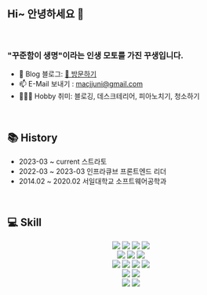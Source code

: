 ## Hi~ 안녕하세요 👋
<br>
<h3>"꾸준함이 생명"이라는 인생 모토를 가진 꾸생입니다.</h3>

- 🌲 Blog 블로그: [🔗 방문하기](https://kku.dev/)
- 📫 E-Mail 보내기 : macjjuni@gmail.com
- 🤾🏻‍♂️ Hobby 취미: 블로깅, 데스크테리어, 피아노치기, 청소하기

<br>

## 📚 History

- 2023-03 ~ current 스트라토
- 2022-03 ~ 2023-03 인프라큐브 프론트엔드 리더
- 2014.02 ~ 2020.02 서일대학교 소프트웨어공학과

<br>

## 💻 Skill

<div align="center">
	<img src="https://img.shields.io/badge/Next.js-000000?style=flat&logo=Next.js&logoColor=white" />
	<img src="https://img.shields.io/badge/React-61DAFB?style=flat&logo=React&logoColor=white" />
	<img src="https://img.shields.io/badge/Vue.js-4FC08D?style=flat&logo=Vue.js&logoColor=white" />
	<img src="https://img.shields.io/badge/TypeScript-3178C6?style=flat&logo=TypeScript&logoColor=white" />
</div>
  
<div align="center">
	<img src="https://img.shields.io/badge/Styled Components-DB7093?style=flat&logo=Styled-Components&logoColor=white" />
	<img src="https://img.shields.io/badge/Tailwind CSS-06B6D4?style=flat&logo=TailwindCSS&logoColor=white" />
	<img src="https://img.shields.io/badge/MUI-007FFF?style=flat&logo=MUI&logoColor=white" />
</div>

<div align="center">
	<img src="https://img.shields.io/badge/HTML5-E34F26?style=flat&logo=HTML5&logoColor=white" />
	<img src="https://img.shields.io/badge/JavaScript-F7DF1E?style=flat&logo=JavaScript&logoColor=white" />
	<img src="https://img.shields.io/badge/CSS3-1572B6?style=flat&logo=CSS3&logoColor=white" />
	<img src="https://img.shields.io/badge/Sass-CC6699?style=flat&logo=Sass&logoColor=white" />
</div>

<div align="center">
	<img src="https://img.shields.io/badge/Webpack-8DD6F9?style=flat&logo=Webpack&logoColor=white" />
	<img src="https://img.shields.io/badge/Vite-646CFF?style=flat&logo=Vite&logoColor=white" />
</div>

<div align="center">
		<img src="https://img.shields.io/badge/Firebase-FFCA28?style=flat&logo=Firebase&logoColor=white" />
	<img src="https://img.shields.io/badge/AmazonEC2-FF9900?style=flat&logo=AmazonEC2&logoColor=white" />
</div>




